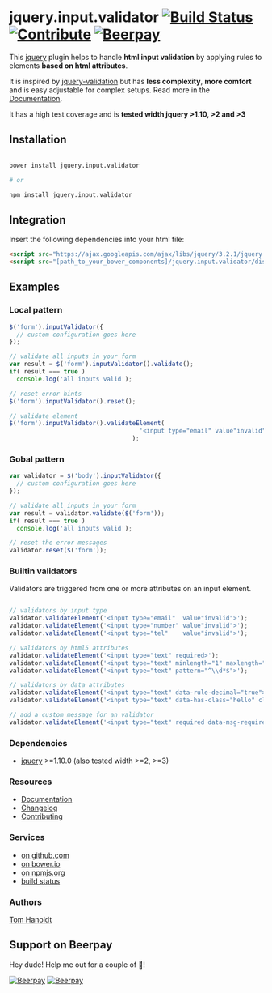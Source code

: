 # jquery.input.validator [![Build Status](https://travis-ci.org/creative-workflow/jquery.input.validator.svg?branch=master)](https://travis-ci.org/creative-workflow/jquery.input.validator) [![Contribute](https://img.shields.io/badge/Contribution-Open-brightgreen.svg)](CONTRIBUTING.md) [![Beerpay](https://beerpay.io/creative-workflow/jquery.input.validator/badge.svg?style=flat)](https://beerpay.io/creative-workflow/jquery.input.validator)

This [jquery](https://jquery.com) plugin helps to handle **html input validation** by applying rules to elements **based on html attributes**.

It is inspired by [jquery-validation](https://jqueryvalidation.org/) but has **less complexity**, **more comfort** and is easy adjustable for complex setups. Read more in the [Documentation](docs/DOCUMENTATION.md).

It has a high test coverage and is **tested width jquery >1.10, >2 and >3**

## Installation
```bash

bower install jquery.input.validator

# or

npm install jquery.input.validator

```    
## Integration
Insert the following dependencies into your html file:
```html
<script src="https://ajax.googleapis.com/ajax/libs/jquery/3.2.1/jquery.min.js"></script>
<script src="[path_to_your_bower_components]/jquery.input.validator/dist/jquery.input.validator.min.js">
```

## Examples
### Local pattern
```js
$('form').inputValidator({
  // custom configuration goes here
});

// validate all inputs in your form
var result = $('form').inputValidator().validate();
if( result === true )
  console.log('all inputs valid');

// reset error hints
$('form').inputValidator().reset();

// validate element
$('form').inputValidator().validateElement(
                                    '<input type="email" value"invalid">'
                                  );
```

### Gobal pattern
```js
var validator = $('body').inputValidator({
  // custom configuration goes here
});

// validate all inputs in your form
var result = validator.validate($('form'));
if( result === true )
  console.log('all inputs valid');

// reset the error messages
validator.reset($('form'));
```

### Builtin validators
Validators are triggered from one or more attributes on an input element.
```js

// validators by input type
validator.validateElement('<input type="email"  value"invalid">');
validator.validateElement('<input type="number" value"invalid">');
validator.validateElement('<input type="tel"    value"invalid">');

// validators by html5 attributes
validator.validateElement('<input type="text" required>');
validator.validateElement('<input type="text" minlength="1" maxlength="3">');
validator.validateElement('<input type="text" pattern="^\\d*$">');

// validators by data attributes
validator.validateElement('<input type="text" data-rule-decimal="true">');
validator.validateElement('<input type="text" data-has-class="hello" class="hello">');

// add a custom message for an validator
validator.validateElement('<input type="text" required data-msg-required="required!">');
```

### Dependencies
  * [jquery](https://jquery.com) >=1.10.0 (also tested width >=2, >=3)

### Resources
  * [Documentation](docs/DOCUMENTATION.md)
  * [Changelog](docs/CHANGELOG.md)
  * [Contributing](docs/CONTRIBUTING.md)

### Services
  * [on github.com](https://github.com/creative-workflow/jquery.input.validator)
  * [on bower.io](http://bower.io/search/?q=jquery.input.validator)
  * [on npmjs.org](https://www.npmjs.com/package/jquery.input.validator)
  * [build status](https://travis-ci.org/creative-workflow/jquery.input.validator)

### Authors
  [Tom Hanoldt](https://www.tomhanoldt.info)

## Support on Beerpay
Hey dude! Help me out for a couple of :beers:!

[![Beerpay](https://beerpay.io/creative-workflow/jquery.input.validator/badge.svg?style=beer)](https://beerpay.io/creative-workflow/jquery.input.validator)  [![Beerpay](https://beerpay.io/creative-workflow/jquery.input.validator/make-wish.svg?style=flat)](https://beerpay.io/creative-workflow/jquery.input.validator?focus=wish)
